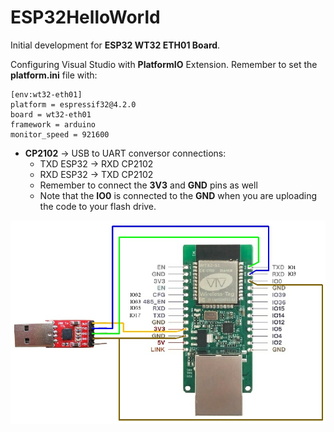 # ESP32HelloWorld
Initial development for **ESP32 WT32 ETH01 Board**. 

Configuring Visual Studio with **PlatformIO** Extension. Remember to set the **platform.ini** file with:
```
[env:wt32-eth01]
platform = espressif32@4.2.0
board = wt32-eth01
framework = arduino
monitor_speed = 921600 
```

* **CP2102** &rarr; USB to UART conversor connections:
  * TXD ESP32 &rarr; RXD CP2102
  * RXD ESP32 &rarr; TXD CP2102
  * Remember to connect the **3V3** and **GND** pins as well
  * Note that the **IO0** is connected to the **GND** when you are uploading the code to your flash drive.

![cp2102-pins](/assets/images/CP2102-pins.jpeg)

